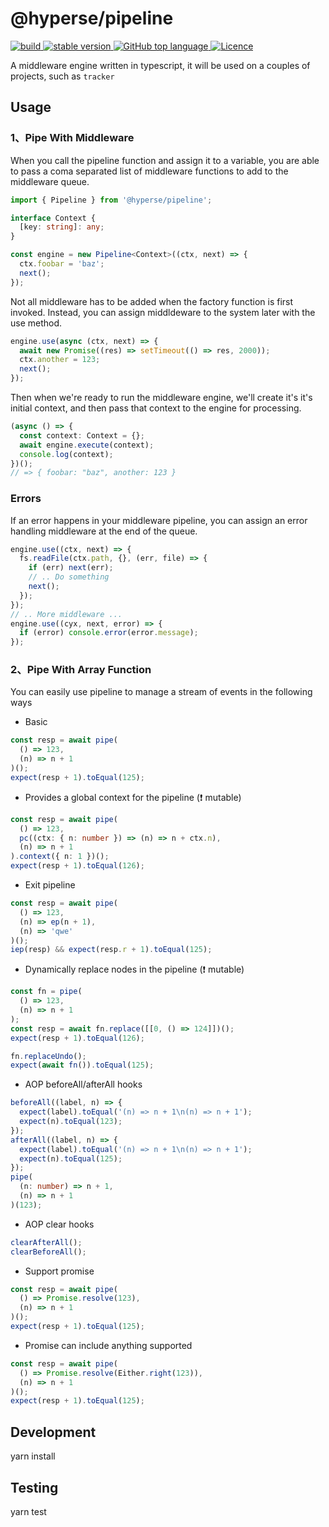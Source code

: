 # @hyperse/pipeline

<p align="left">
  <a aria-label="Build" href="https://github.com/hyperse-io/pipeline/actions?query=workflow%3ACI">
    <img alt="build" src="https://img.shields.io/github/actions/workflow/status/hyperse-io/pipeline/ci-integrity.yml?branch=main&label=ci&logo=github&style=flat-quare&labelColor=000000" />
  </a>
  <a aria-label="stable version" href="https://www.npmjs.com/package/@hyperse/pipeline">
    <img alt="stable version" src="https://img.shields.io/npm/v/%40hyperse%2Fpipeline?branch=main&label=version&logo=npm&style=flat-quare&labelColor=000000" />
  </a>
  <a aria-label="Top language" href="https://github.com/hyperse-io/pipeline/search?l=typescript">
    <img alt="GitHub top language" src="https://img.shields.io/github/languages/top/hyperse-io/pipeline?style=flat-square&labelColor=000&color=blue">
  </a>
  <a aria-label="Licence" href="https://github.com/hyperse-io/pipeline/blob/main/LICENSE">
    <img alt="Licence" src="https://img.shields.io/github/license/hyperse-io/pipeline?style=flat-quare&labelColor=000000" />
  </a>
</p>

A middleware engine written in typescript, it will be used on a couples of projects, such as `tracker`

## Usage

### 1、Pipe With Middleware

When you call the pipeline function and assign it to a variable, you are able to pass a coma separated list of middleware functions to add to the middleware queue.

```ts
import { Pipeline } from '@hyperse/pipeline';

interface Context {
  [key: string]: any;
}

const engine = new Pipeline<Context>((ctx, next) => {
  ctx.foobar = 'baz';
  next();
});
```

Not all middleware has to be added when the factory function is first invoked. Instead, you can assign middldeware to the system later with the use method.

```ts
engine.use(async (ctx, next) => {
  await new Promise((res) => setTimeout(() => res, 2000));
  ctx.another = 123;
  next();
});
```

Then when we're ready to run the middleware engine, we'll create it's it's initial context, and then pass that context to the engine for processing.

```ts
(async () => {
  const context: Context = {};
  await engine.execute(context);
  console.log(context);
})();
// => { foobar: "baz", another: 123 }
```

### Errors

If an error happens in your middleware pipeline, you can assign an error handling middleware at the end of the queue.

```ts
engine.use((ctx, next) => {
  fs.readFile(ctx.path, {}, (err, file) => {
    if (err) next(err);
    // .. Do something
    next();
  });
});
// .. More middleware ...
engine.use((cyx, next, error) => {
  if (error) console.error(error.message);
});
```

### 2、Pipe With Array Function

You can easily use pipeline to manage a stream of events in the following ways

- Basic

```ts
const resp = await pipe(
  () => 123,
  (n) => n + 1
)();
expect(resp + 1).toEqual(125);
```

- Provides a global context for the pipeline (❗ mutable)

```ts
const resp = await pipe(
  () => 123,
  pc((ctx: { n: number }) => (n) => n + ctx.n),
  (n) => n + 1
).context({ n: 1 })();
expect(resp + 1).toEqual(126);
```

- Exit pipeline

```ts
const resp = await pipe(
  () => 123,
  (n) => ep(n + 1),
  (n) => 'qwe'
)();
iep(resp) && expect(resp.r + 1).toEqual(125);
```

- Dynamically replace nodes in the pipeline (❗ mutable)

```ts
const fn = pipe(
  () => 123,
  (n) => n + 1
);
const resp = await fn.replace([[0, () => 124]])();
expect(resp + 1).toEqual(126);

fn.replaceUndo();
expect(await fn()).toEqual(125);
```

- AOP beforeAll/afterAll hooks

```ts
beforeAll((label, n) => {
  expect(label).toEqual('(n) => n + 1\n(n) => n + 1');
  expect(n).toEqual(123);
});
afterAll((label, n) => {
  expect(label).toEqual('(n) => n + 1\n(n) => n + 1');
  expect(n).toEqual(125);
});
pipe(
  (n: number) => n + 1,
  (n) => n + 1
)(123);
```

- AOP clear hooks

```ts
clearAfterAll();
clearBeforeAll();
```

- Support promise

```ts
const resp = await pipe(
  () => Promise.resolve(123),
  (n) => n + 1
)();
expect(resp + 1).toEqual(125);
```

- Promise can include anything supported

```ts
const resp = await pipe(
  () => Promise.resolve(Either.right(123)),
  (n) => n + 1
)();
expect(resp + 1).toEqual(125);
```

## Development

yarn install

## Testing

yarn test
